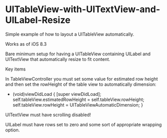 # UITableView-with-UITextView-and-UILabel-Resize
Simple example of how to layout a UITableView automatically.

Works as of iOS 8.3

Bare minimum setup for having a UITableView containing UILabel and UITextView that automatically resize to fit content.

Key items

In TableViewController you must set some value for estimated row height and then set the rowHeight of the table view to automatically dimension:
- (void)viewDidLoad {
    [super viewDidLoad];
    self.tableView.estimatedRowHeight = self.tableView.rowHeight;
    self.tableView.rowHeight = UITableViewAutomaticDimension;
}

UITextView must have scrolling disabled!

UILabel must have rows set to zero and some sort of appropriate wrapping option.
